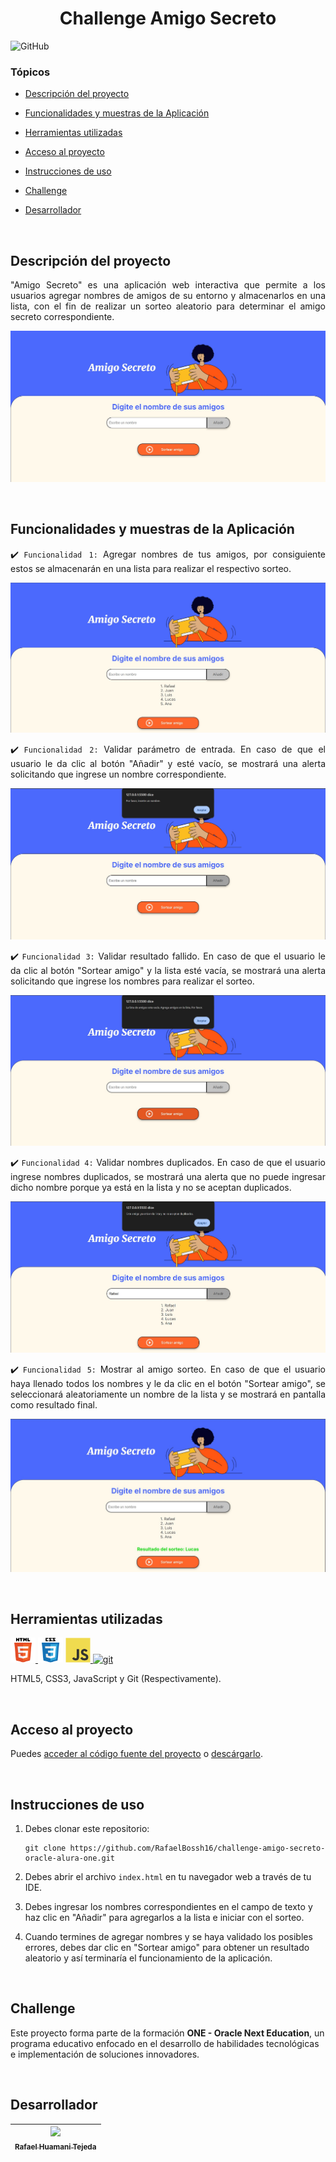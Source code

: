 <h1 align="center">Challenge Amigo Secreto</h1>

<p align="justify"
   <img src="http://img.shields.io/static/v1?label=STATUS&message=%20DONE&color=RED&style=for-the-badge" #vitrinedev/>
   
   ![GitHub](https://img.shields.io/github/stars/RafaelBossh16/challenge-amigo-secreto-oracle-alura-one)
   
</p>
   
### Tópicos 

- [Descripción del proyecto](#descripción-del-proyecto)

- [Funcionalidades y muestras de la Aplicación](#funcionalidades-y-muestras-de-la-aplicación)

- [Herramientas utilizadas](#herramientas-utilizadas)

- [Acceso al proyecto](#acceso-al-proyecto)

- [Instrucciones de uso](#instrucciones-de-uso)

- [Challenge](#challenge)

- [Desarrollador](#desarrollador)

<br>

## Descripción del proyecto
<p align="justify">
   "Amigo Secreto" es una aplicación web interactiva que permite a los usuarios agregar nombres de amigos de su entorno y almacenarlos en una lista, con el 
   fin de realizar un sorteo aleatorio para determinar el amigo secreto correspondiente.

   ![Imagen descriptiva del proyecto finalizado](https://github.com/RafaelBossh16/challenge-amigo-secreto-oracle-alura-one/blob/38e58cafa3fdf8dca21a50048dcc927ed6195cf7/assets/proyecto-finalizado.jpg)
</p>

<br>

## Funcionalidades y muestras de la Aplicación
<div align="justify">
   
:heavy_check_mark: `Funcionalidad 1:` Agregar nombres de tus amigos, por consiguiente estos se almacenarán en una lista para realizar el respectivo sorteo.

![Imagen de agregar nombres y lista](https://github.com/RafaelBossh16/challenge-amigo-secreto-oracle-alura-one/blob/df07333296460801cb30affce5f86598ab54d544/assets/lista-amigos.jpg)

:heavy_check_mark: `Funcionalidad 2:` Validar parámetro de entrada. En caso de que el usuario le da clic al botón "Añadir" y esté vacío, se mostrará una alerta solicitando que ingrese un nombre correspondiente.

![Validación-1](https://github.com/RafaelBossh16/challenge-amigo-secreto-oracle-alura-one/blob/38cd4ec203468513997a62dea139a1197a9f02a5/assets/validacion-1.jpg)

:heavy_check_mark: `Funcionalidad 3:` Validar resultado fallido. En caso de que el usuario le da clic al botón "Sortear amigo" y la lista esté vacía, se mostrará una alerta solicitando que ingrese los nombres para realizar el sorteo.

![Validación-2](https://github.com/RafaelBossh16/challenge-amigo-secreto-oracle-alura-one/blob/d736350e06c30b5913d03d3f5b8b323956283a74/assets/validacion-2.jpg)

:heavy_check_mark: `Funcionalidad 4:` Validar nombres duplicados. En caso de que el usuario ingrese nombres duplicados, se mostrará una alerta que no puede ingresar dicho nombre porque ya está en la lista y no se aceptan duplicados.

![Validación-3](https://github.com/RafaelBossh16/challenge-amigo-secreto-oracle-alura-one/blob/d736350e06c30b5913d03d3f5b8b323956283a74/assets/validacion-3.jpg)

:heavy_check_mark: `Funcionalidad 5:` Mostrar al amigo sorteo. En caso de que el usuario haya llenado todos los nombres y le da clic en el botón "Sortear amigo", se seleccionará aleatoriamente un nombre de la lista y se mostrará en pantalla como resultado final.

![Resultado final](https://github.com/RafaelBossh16/challenge-amigo-secreto-oracle-alura-one/blob/1ab0328a801f3229b606c7572c700d3ccc9edefa/assets/sorteo-final.jpg)

</div>

<br>

## Herramientas utilizadas
<p align="left"> <a href="https://www.w3schools.com/css/" target="_blank" rel="noreferrer"> 
   <img src="https://raw.githubusercontent.com/devicons/devicon/master/icons/html5/html5-original-wordmark.svg" alt="html5" width="40" height="40"/> </a>  
   <img src="https://raw.githubusercontent.com/devicons/devicon/master/icons/css3/css3-original-wordmark.svg" alt="css3" width="40" height="40"/> </a> <a href="https://git-scm.com/" target="_blank" >  
   <a href="https://developer.mozilla.org/en-US/docs/Web/JavaScript" target="_blank">  <img src="https://raw.githubusercontent.com/devicons/devicon/master/icons/javascript/javascript-original.svg" alt="javascript" width="40" height="40"/> 
   <img src="https://www.vectorlogo.zone/logos/git-scm/git-scm-icon.svg" alt="git" width="40" height="40"/> </a> <a href="https://www.w3.org/html/" target="_blank">
</a> </p>

<p align="justify">HTML5, CSS3, JavaScript y Git (Respectivamente).</p>

<br>

## Acceso al proyecto
Puedes [acceder al código fuente del proyecto](https://github.com/RafaelBossh16/challenge-amigo-secreto-oracle-alura-one.git) o [descárgarlo]((https://github.com/user-attachments/files/18955437/challenge-amigo-secreto-oracle-alura-one-main.zip)).

<br>

## Instrucciones de uso
1. Debes clonar este repositorio:
   ```
   git clone https://github.com/RafaelBossh16/challenge-amigo-secreto-oracle-alura-one.git
   ```

2. Debes abrir el archivo `index.html` en tu navegador web a través de tu IDE.

3. Debes ingresar los nombres correspondientes en el campo de texto y haz clic en "Añadir" para agregarlos a la lista e iniciar con el sorteo.

4. Cuando termines de agregar nombres y se haya validado los posibles errores, debes dar clic en "Sortear amigo" para obtener un resultado aleatorio y así terminaría el funcionamiento de la aplicación.

<br>

## Challenge
Este proyecto forma parte de la formación **ONE - Oracle Next Education**, un programa educativo enfocado en el desarrollo de habilidades tecnológicas e implementación de soluciones innovadores.

<br>

## Desarrollador

| [<img src="https://avatars.githubusercontent.com/u/140756022?v=4" width=115><br><sub>Rafael Huamani Tejeda</sub>](https://github.com/RafaelBossh16)
| :---: 




   
